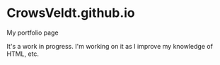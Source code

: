 # CrowsVeldt.github.io
My portfolio page

It's a work in progress. I'm working on it as I improve my knowledge of HTML, etc.
